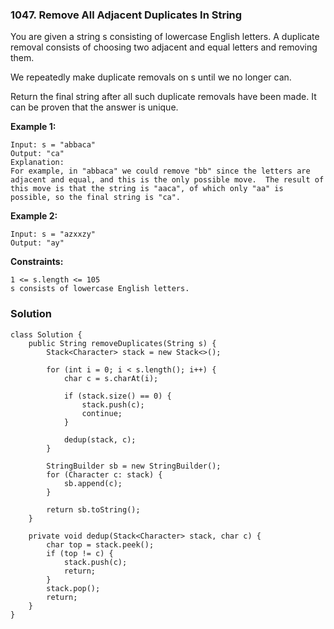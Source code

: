 ### 1047. Remove All Adjacent Duplicates In String

You are given a string s consisting of lowercase English letters. A duplicate removal consists of choosing two adjacent and equal letters and removing them.

We repeatedly make duplicate removals on s until we no longer can.

Return the final string after all such duplicate removals have been made. It can be proven that the answer is unique.


**Example 1:**
```
Input: s = "abbaca"
Output: "ca"
Explanation: 
For example, in "abbaca" we could remove "bb" since the letters are adjacent and equal, and this is the only possible move.  The result of this move is that the string is "aaca", of which only "aa" is possible, so the final string is "ca".
```

**Example 2:**
```
Input: s = "azxxzy"
Output: "ay"
``` 

**Constraints:**
```
1 <= s.length <= 105
s consists of lowercase English letters.
```

### Solution
```
class Solution {
    public String removeDuplicates(String s) {
        Stack<Character> stack = new Stack<>();
        
        for (int i = 0; i < s.length(); i++) {
            char c = s.charAt(i);
            
            if (stack.size() == 0) {
                stack.push(c);
                continue;
            }
            
            dedup(stack, c);
        }
        
        StringBuilder sb = new StringBuilder();
        for (Character c: stack) {
            sb.append(c);
        }
        
        return sb.toString();
    }
    
    private void dedup(Stack<Character> stack, char c) {
        char top = stack.peek();
        if (top != c) {
            stack.push(c);
            return;
        }
        stack.pop();
        return;
    }
}
```
